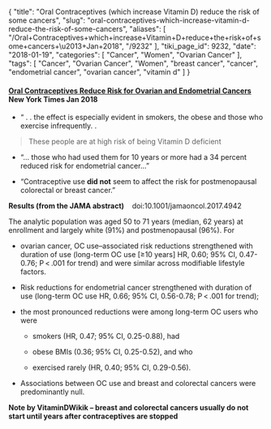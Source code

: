 {
    "title": "Oral Contraceptives (which increase Vitamin D) reduce the risk of some cancers",
    "slug": "oral-contraceptives-which-increase-vitamin-d-reduce-the-risk-of-some-cancers",
    "aliases": [
        "/Oral+Contraceptives+which+increase+Vitamin+D+reduce+the+risk+of+some+cancers+\u2013+Jan+2018",
        "/9232"
    ],
    "tiki_page_id": 9232,
    "date": "2018-01-19",
    "categories": [
        "Cancer",
        "Women",
        "Ovarian Cancer"
    ],
    "tags": [
        "Cancer",
        "Ovarian Cancer",
        "Women",
        "breast cancer",
        "cancer",
        "endometrial cancer",
        "ovarian cancer",
        "vitamin d"
    ]
}


#### [Oral Contraceptives Reduce Risk for Ovarian and Endometrial Cancers](https://www.nytimes.com/2018/01/19/well/live/oral-contraceptives-reduce-risk-for-ovarian-and-endometrial-cancers.html) New York Times Jan 2018

* “ . . the effect is especially evident in smokers, the obese and those who exercise infrequently. . 

> These people are at high risk of being Vitamin D deficient

* “… those who had used them for 10 years or more had a 34 percent reduced risk for endometrial cancer…”

* “Contraceptive use  **did not**  seem to affect the risk for postmenopausal colorectal or breast cancer.”

 **Results (from the JAMA abstract)**  &nbsp; &nbsp;doi:10.1001/jamaoncol.2017.4942

The analytic population was aged 50 to 71 years (median, 62 years) at enrollment and largely white (91%) and postmenopausal (96%). For 

* ovarian cancer, OC use–associated risk reductions strengthened with duration of use (long-term OC use <span>[≥10 years]</span> HR, 0.60; 95% CI, 0.47-0.76; P < .001 for trend) and were similar across modifiable lifestyle factors. 

* Risk reductions for endometrial cancer strengthened with duration of use (long-term OC use HR, 0.66; 95% CI, 0.56-0.78; P < .001 for trend); 

* the most pronounced reductions were among long-term OC users who were 

   * smokers (HR, 0.47; 95% CI, 0.25-0.88), had 

   * obese BMIs (0.36; 95% CI, 0.25-0.52), and who 

   * exercised rarely (HR, 0.40; 95% CI, 0.29-0.56). 

* Associations between OC use and breast and colorectal cancers were predominantly null.

 **Note by VitaminDWikik – breast and colorectal cancers usually do not start until years after contraceptives are stopped**